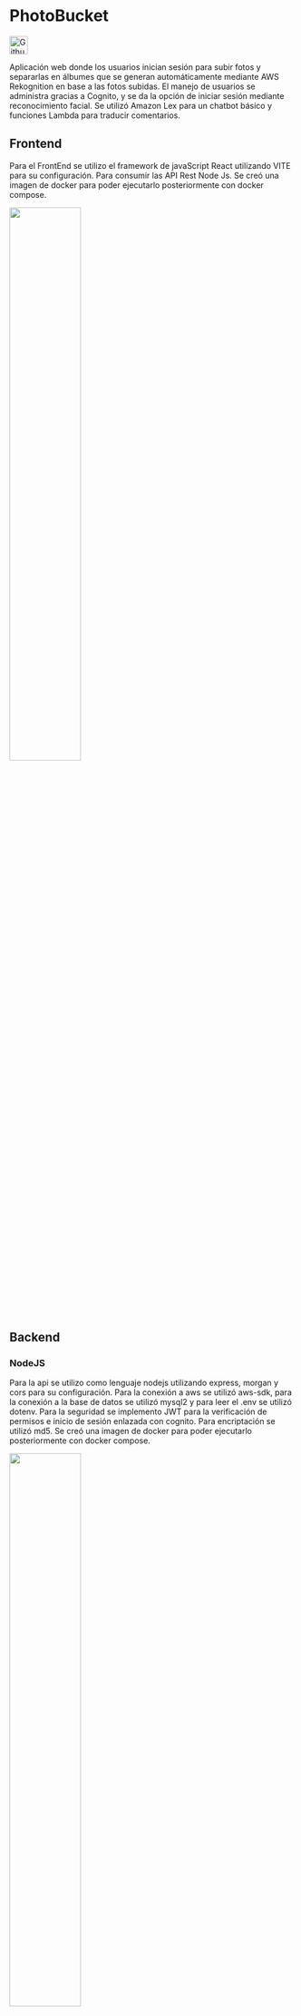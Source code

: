 # PhotoBucket

[<img src="../img/github_source.svg" alt="Github" target="_blank" height="32" />](https://github.com/josuerobld/Sem1_Practica1_G9)

Aplicación web donde los usuarios inician sesión para subir fotos y separarlas en álbumes que se generan automáticamente mediante AWS Rekognition en base a las fotos subidas. El manejo de usuarios se administra gracias a Cognito, y se da la opción de iniciar sesión mediante reconocimiento facial. Se utilizó Amazon Lex para un chatbot básico y funciones Lambda para traducir comentarios.

## __Frontend__

Para el FrontEnd se utilizo el framework de javaScript React utilizando VITE para su configuración. Para consumir las API Rest Node Js. Se creó una imagen de docker para poder ejecutarlo posteriormente con docker compose.

<img src="../img/frontend-photobucket.png" width="50%" height="50%" />

## __Backend__

### __NodeJS__
Para la api se utilizo como lenguaje nodejs utilizando express, morgan y cors para su configuración. Para la conexión a aws se utilizó aws-sdk, para la conexión a la base de datos se utilizó mysql2 y para leer el .env se utilizó dotenv. Para la seguridad se implemento JWT para la verificación de permisos e inicio de sesión enlazada con cognito. Para encriptación se utilizó md5. Se creó una imagen de docker para poder ejecutarlo posteriormente con docker compose.

<img src="../img/backend-photobucket.png" width="50%" height="50%" />

### __Endpoints__

* __/registrar-usuario__
Permite crear un nuevo usuario ingresando nombre, dpi, correo, contraseña, nombre de foto, imagen de la foto. Se utiliza el correo y la contraseña para ingresarlos al pool de usuarios de Amazon Cognito y el resto de la información se ingresa a la base de datos.

* __/verificar-cuenta__
Permite confirmar el correo electronico de una cuenta registrada en la aplicación. Recibe el correo electronico y un codgio numerico enviado al correo del usuario. 

* __/iniciar-sesion__
Permite generar un token para el inicio de sesión en la aplicación. Recibe un correo y contraseña los cuales se verifican desde cognito.

* __/verificar-token__
Permite verificar si el token que se envia es valido y permite su autorización.

* __/iniciar-sesion-foto__
Recibe una foto la cual se compara con las fotos de perfil mediante rekognition y permite iniciar sesión generando su token respectivo.

* __/get-fotos-perfil__
Permite obtener las fotos de perfil de un usuario especifico.


* __/subir-foto__
Permite subir una publicación en el perfil de un usuario en especifico.


* __/get-publicacion-todo__
Permite obtener todas las publicaciones de un usuario en especifico.

* __/get-publicacion/:etiqueta__
Permite obtener las publicaciones de un usuario en especifico filtrando por una etiqueta en especifico.

* __/listar-desconocidos__
Permite mostrar una lista de todos los usuarios que no son amigos de un usuario especifico.

* __/agregar-amigo__
Permite enviar una solicitud de amistad de un usuario a otro.

* __/solicitudes-amistad__
Permita listar todas las solicitudes de amistad pendientes de un usuario en especifico.

* __/rechazar-amistad/:solicitud__
Permite rechazar una solicitud amistad.

* __/aceptar-amistad/:solicitud__
Permite aceptar una solicitud de amistad.

* __/publicaciones-amigos__
Permite obtener todas las publicaciones hechas por los amigos de un usuario en especifico.

* __/get-info-perfil__
Permite obtener toda la información que ingresó en su registro un usuario en especifico.

* __/modificar-datos__
Permite modificar el nombre y dpi de un usuario en especifico.

* __/foto-perfil-nueva__
Permite cambiar la foto de perfil de un usuario subiendo una foto nueva a la aplicación.

* __/foto-perfil-existente__
Permite cambiar la foto de perfil de un usuario por una que ya ha sido subida a la aplicación.

* __/chatbot__
Permite enviar un mensaje al servicio de amazon lex.

* __/chatbot/aviso__
Permite notificar al usuario que su clase esta por empezar.

* __/get-comentario/:publicacion__
Permite al usuario obtener todos los comentarios de un publicacion especifica.

* __/comentario__
Permite al usuario crear un comentario en una publicacion especifica.


## __Base de Datos__
La base de datos se implemento utilizando MySQL como gestor y ejecución dentro de un contenedor de docker. 

* Diagrama de la base de datos:

![](../img/db.png)

## __AWS__

### __Usuarios IAM__

* __AdminS3:__ Usuario para la administración del servicio Amazon S3 implementado para el almacenamiento de las fotografías de las publicaciones,  utiliza la política AmazonS3FullAccess que brinda acceso completo a S3 y S3 lamda. 

* __AdminEC2:__ Usuario utilizado para la administración de Amazon EC2, se utilizó para configurar las EC2 que ejecutan el frontend, backend y la base de datos por medio de contenedores de docker. también se utilizó para configurar el loadBalancer. Utiliza la politica de AmazonEC2FullAccess.

* __AdminR:__ Usuario utilizado para la administración de Amazon Rekognition, se utilizo para acceder al servicio de rekognition para sacar las etiquetas y la comparación de rostros de las fotografias. Utiliza la Política RekognitionFullAccess.

* __AdminTr:__ Usuario utilizado para la administración de Amazon Translate, se utilizo para acceder al servicio translate para traducir los textos de las descripciones. Utiliza la Política TranslateFullAccess.

* __AdminCB:__ Usuario utilizado para la administración de Amazon Lex, se utilizo para acceder al servicio de amazonLex y poder usar los bots que nos brindan. Utiliza la Política AmazonLexFullAccess.

* __AdminCognito:__ Usuario utilizado para la administración y acceso a Amazon Cognito para configurar el pool de usuarios para manejar los credenciales de acceso a la aplicación. 

![](../img/iam.PNG)

### __Despliegue y Servicios__

* __Amazon EC2__

    Para el despliege del proyecto se utilizaron dos instancias de EC2. La primera instancia se utilizo para la base de datos mysql ejecutada por medio de docker y la segunda instancia se ejecuta el backend y el frontend igualmente por medio docker.

* __Amazon S3__

    Se creo un bucket en Amazon S3 con el nombre semi1-practica1-g9-imagenes que contiene dos carpetas Fotos_Perfil y Fotos_Publicadas en las cuales se almacenan las fotografias de los usuarios.

    ![](../img/S3.PNG)

* __Amazon Rekognition__

    Para el analisis de las fotos se utilizó este servicio. Se accede por medio de las credenciales de AdminR y recibe las fotos para analizarlas para obtener sus etiquetas como también para realizar una comparación de rostros para iniciar sesión por medio de una foto.

* __Amazon Translate__

    Se utilizá para la traducción de texto de un idioma origen a un idioma seleccionado. Se utilizó para traducir a diferentes idiomas las descripciones de las fotos ingresadas a la plataforma. Se accede por medio de las credenciales del usuario AdminTr

* __Amazon Lex__
    
    Se utiliza el chatbot que nos brinda este servicio. Se accede por medio de las credeciales de AdminCB y recibe un texto y este devuelve una respuesta dependiendo el texto que ingresemos. 

* __Amazon Cognito__

    Se utiliza para el manejo de credenciales de inicio de sesión. Se encarga de verificar que el correo ingresado a la plataforma sea valido y que al momento de intentar acceder el usuario y la contraseña sean correctos. Se implemento por medio del pool de usuarios semi1g9user-pool.

    ![](../img/cognito.PNG)

## __Pagina Web__

<img src="../img/photobucket0.PNG" width="40%" height="40%" />
<img src="../img/photobucket1.PNG" width="40%" height="40%" />
<img src="../img/photobucket2.PNG" width="40%" height="40%" />
<img src="../img/photobucket3.PNG" width="40%" height="40%" />

Proyecto grupal hecho por [mi persona (josuerobld)](https://github.com/josuerobld), [AlexIngGuerra](https://github.com/AlexIngGuerra), [AlexanderAvalos](https://github.com/AlexanderAvalos) y [jona1403](https://github.com/jona1403), mediante la metodología ágil SCRUM y gitflow como estrategia de branching. Donde **yo realice lo siguiente:**  
#### Frontend 
* Diseño y funcionalidad del login normal y mediante reconocimiento facial.
* Diseño y funcionalidad del registro de usuarios.
* Diseño de la pantalla de codigo de verificacion del correo.
* Diseño del dashboard principal.
* Diseño de nuevas publicaciones, ver comentarios.
* Diseño y funcionalidad de editar perfil de usuario.
* Diseño y funcionalidad de Enviar y ver solicitudes de usuarios.
* Diseño y funcionalidad de busqueda de imagenes por etiquetas.

#### Backend 
* Verificar el inicio de sesión mediante reconocimiento facial.
* Get-info-perfil que obtiene la información que el usuario ingresó en su registro.
* Arreglos en el endpoint de modificar datos del usuario registrado.
* Arreglos en el endpoint de cambio de todo de perfil del usuario.
* Mejoras al endpoint de obtener las fotos filtradas por las etiquetas de rekognition.

#### Amazon Web Services (AWS)
* Creación y configuración de la función lamnda en AWS para ejecutar el servicio de traducción.    
* Configuración del Bucket en S3 para el despliegue de la pagina del frontend. 
* Apoyo en la configuración del reconocimiento de imágenes mediante AWS rekognition. 
* Configuración de las instancias de EC2 para el despliegue del Backend y Frontend.  
* Configuración de Amazon Translate como servicio de traducción de comentarios. 